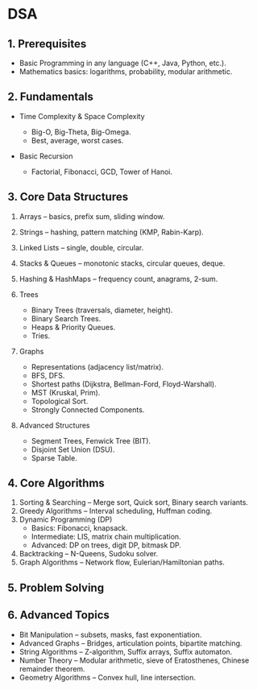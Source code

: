 # DSA

## 1. Prerequisites
- Basic Programming in any language (C++, Java, Python, etc.).
- Mathematics basics: logarithms, probability, modular arithmetic.

## 2. Fundamentals
- Time Complexity & Space Complexity
    - Big-O, Big-Theta, Big-Omega.
    - Best, average, worst cases.

- Basic Recursion
    - Factorial, Fibonacci, GCD, Tower of Hanoi.

## 3. Core Data Structures
1. Arrays – basics, prefix sum, sliding window.

2. Strings – hashing, pattern matching (KMP, Rabin-Karp).

3. Linked Lists – single, double, circular.

4. Stacks & Queues – monotonic stacks, circular queues, deque.

5. Hashing & HashMaps – frequency count, anagrams, 2-sum.

6. Trees
    - Binary Trees (traversals, diameter, height).
    - Binary Search Trees.
    - Heaps & Priority Queues.
    - Tries.

7. Graphs
    - Representations (adjacency list/matrix).
    - BFS, DFS.
    - Shortest paths (Dijkstra, Bellman-Ford, Floyd-Warshall).
    - MST (Kruskal, Prim).
    - Topological Sort.
    - Strongly Connected Components.

8. Advanced Structures
    - Segment Trees, Fenwick Tree (BIT).
    - Disjoint Set Union (DSU).
    - Sparse Table.

## 4. Core Algorithms
1. Sorting & Searching – Merge sort, Quick sort, Binary search variants.
2. Greedy Algorithms – Interval scheduling, Huffman coding.
3. Dynamic Programming (DP)
    - Basics: Fibonacci, knapsack.
    - Intermediate: LIS, matrix chain multiplication.
    - Advanced: DP on trees, digit DP, bitmask DP.
4. Backtracking – N-Queens, Sudoku solver.
5. Graph Algorithms – Network flow, Eulerian/Hamiltonian paths.

## 5. Problem Solving

## 6. Advanced Topics
- Bit Manipulation – subsets, masks, fast exponentiation.
- Advanced Graphs – Bridges, articulation points, bipartite matching.
- String Algorithms – Z-algorithm, Suffix arrays, Suffix automaton.
- Number Theory – Modular arithmetic, sieve of Eratosthenes, Chinese remainder theorem.
- Geometry Algorithms – Convex hull, line intersection.